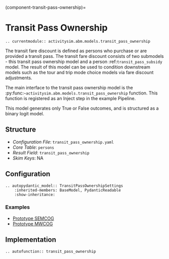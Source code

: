 (component-transit-pass-ownership)=
# Transit Pass Ownership


```{eval-rst}
.. currentmodule:: activitysim.abm.models.transit_pass_ownership
```

The transit fare discount is defined as persons who purchase or are
provided a transit pass.  The transit fare discount consists of two submodels - this
transit pass ownership model and a person :ref:`transit_pass_subsidy` model. The
result of this model can be used to condition downstream models such as the tour and trip
mode choice models via fare discount adjustments.

The main interface to the transit pass ownership model is the
:py:func:`~activitysim.abm.models.transit_pass_ownership` function.  This
function is registered as an Inject step in the example Pipeline.

This model generates only True or False outcomes, and is structured as a binary
logit model.

## Structure

- *Configuration File*: `transit_pass_ownership.yaml`
- *Core Table*: `persons`
- *Result Field*: `transit_pass_ownership`
- *Skim Keys*: NA




## Configuration

```{eval-rst}
.. autopydantic_model:: TransitPassOwnershipSettings
    :inherited-members: BaseModel, PydanticReadable
    :show-inheritance:
```

### Examples

- [Prototype SEMCOG](https://github.com/ActivitySim/activitysim/blob/main/activitysim/examples/prototype_semcog/configs/transit_pass_ownership.yaml)
- [Prototype MWCOG](https://github.com/ActivitySim/activitysim/blob/main/activitysim/examples/prototype_mwcog/configs/transit_pass_ownership.yaml)

## Implementation

```{eval-rst}
.. autofunction:: transit_pass_ownership
```
